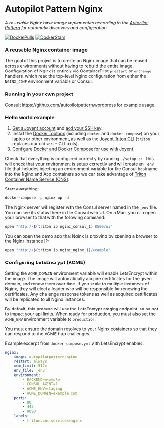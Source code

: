 Autopilot Pattern Nginx
=======================

*A re-usable Nginx base image implemented according to the [Autopilot Pattern](http://autopilotpattern.io/) for automatic discovery and configuration.*

[![DockerPulls](https://img.shields.io/docker/pulls/autopilotpattern/nginx.svg)](https://registry.hub.docker.com/u/autopilotpattern/nginx/)
[![DockerStars](https://img.shields.io/docker/stars/autopilotpattern/nginx.svg)](https://registry.hub.docker.com/u/autopilotpattern/nginx/)

### A reusable Nginx container image

The goal of this project is to create an Nginx image that can be reused across environments without having to rebuild the entire image. Configuration of Nginx is entirely via ContainerPilot `preStart` or `onChange` handlers, which read the top-level Nginx configuration from either the `NGINX_CONF` environment variable or Consul.

### Running in your own project

Consult https://github.com/autopilotpattern/wordpress for example usage.

### Hello world example

1. [Get a Joyent account](https://my.joyent.com/landing/signup/) and [add your SSH key](https://docs.joyent.com/public-cloud/getting-started).
1. Install the [Docker Toolbox](https://docs.docker.com/installation/mac/) (including `docker` and `docker-compose`) on your laptop or other environment, as well as the [Joyent Triton CLI](https://www.joyent.com/blog/introducing-the-triton-command-line-tool) (`triton` replaces our old `sdc-*` CLI tools).
1. [Configure Docker and Docker Compose for use with Joyent.](https://docs.joyent.com/public-cloud/api-access/docker)

Check that everything is configured correctly by running `./setup.sh`. This will check that your environment is setup correctly and will create an `_env` file that includes injecting an environment variable for the Consul hostname into the Nginx and App containers so we can take advantage of [Triton Container Name Service (CNS)](https://www.joyent.com/blog/introducing-triton-container-name-service).

Start everything:

```bash
docker-compose -p nginx up -d
```

The Nginx server will register with the Consul server named in the `_env` file. You can see its status there in the Consul web UI. On a Mac, you can open your browser to that with the following command:

```bash
open "http://$(triton ip nginx_consul_1):8500/ui"
```

You can open the demo app that Nginx is proxying by opening a browser to the Nginx instance IP:

```bash
open "http://$(triton ip nginx_nginx_1)/example"
```

### Configuring LetsEncrypt (ACME)

Setting the `ACME_DOMAIN` environment variable will enable LetsEncrypt within the image. The image will automatically acquire certificates for the given domain, and renew them over time. If you scale to multiple instances of Nginx, they will elect a leader who will be responsible for renewing the certificates.  Any challenge response tokens as well as acquired certificates will be replicated to all Nginx instances. 

By default, this process will use the LetsEncrypt staging endpoint, so as not to impact your api limits. When ready for production, you must also set the `ACME_ENV` environment variable to `production`. 

You must ensure the domain resolves to your Nginx containers so that they can respond to the ACME http challenges.

Example excerpt from `docker-compose.yml` with LetsEncrypt enabled:

```yaml
nginx:
    image: autopilotpattern/nginx
    restart: always
    mem_limit: 512m
    env_file: _env
    environment:
        - BACKEND=example
        - CONSUL_AGENT=1
        - ACME_ENV=staging
        - ACME_DOMAIN=example.com
    ports:
        - 80
        - 443
        - 9090
    labels:
        - triton.cns.services=nginx
```
